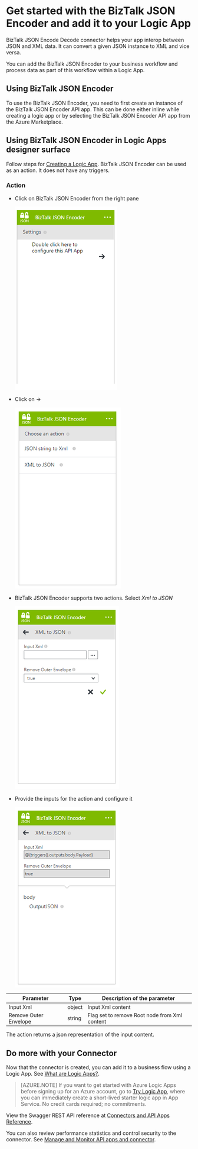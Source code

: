 <properties
   pageTitle="Using the BizTalk JSON Encoder connector in Logic Apps | Microsoft Azure App Service "
   description="How to create and configure the BizTalk JSON Encoder Connector or API app and use it in a logic app in Azure App Service"
   services="app-service\logic"
   documentationCenter=".net,nodejs,java"
   authors="rajeshramabathiran"
   manager="dwrede"
   editor=""/>

<tags
   ms.service="app-service-logic"
   ms.devlang="multiple"
   ms.topic="article"
   ms.tgt_pltfrm="na"
   ms.workload="integration"
   ms.date="11/25/2015"
   ms.author="rajram"/>

# Get started with the BizTalk JSON Encoder and add it to your Logic App 
BizTalk JSON Encode Decode connector helps your app interop between JSON and XML data. It can convert a given JSON instance to XML and vice versa.

You can add the BizTalk JSON Encoder to your business workflow and process data as part of this workflow within a Logic App. 

## Using BizTalk JSON Encoder
To use the BizTalk JSON Encoder, you need to first create an instance of the BizTalk JSON Encoder API app. This can be done either inline while creating a logic app or by selecting the BizTalk JSON Encoder API app from the Azure Marketplace.

## Using BizTalk JSON Encoder in Logic Apps designer surface
Follow steps for [Creating a Logic App]. BizTalk JSON Encoder can be used as an action. It does not have any triggers.

### Action
- Click on BizTalk JSON Encoder from the right pane

    ![Action settings][3]
- Click on ->

    ![List of Actions][4]
- BizTalk JSON Encoder supports two actions. Select *Xml to JSON*

    ![Xml to JSON input][5]
- Provide the inputs for the action and configure it

    ![Encode and send configured][6]

Parameter|Type|Description of the parameter
---|---|---
Input Xml|object|Input Xml content
Remove Outer Envelope|string|Flag set to remove Root node from Xml content

The action returns a json representation of the input content.

## Do more with your Connector
Now that the connector is created, you can add it to a business flow using a Logic App. See [What are Logic Apps?](app-service-logic-what-are-logic-apps.md).

>[AZURE.NOTE] If you want to get started with Azure Logic Apps before signing up for an Azure account, go to [Try Logic App](https://tryappservice.azure.com/?appservice=logic), where you can immediately create a short-lived starter logic app in App Service. No credit cards required; no commitments.

View the Swagger REST API reference at [Connectors and API Apps Reference](http://go.microsoft.com/fwlink/p/?LinkId=529766).

You can also review performance statistics and control security to the connector. See [Manage  and Monitor API apps and connector](../app-service-api/app-service-api-manage-in-portal.md).

<!--References -->
[1]: app-service-logic-connector-tpm
[2]: app-service-logic-create-a-trading-partner-agreement
[3]: ./media/app-service-logic-json-encoder/ActionSettings.PNG
[4]: ./media/app-service-logic-json-encoder/ListOfActions.PNG
[5]: ./media/app-service-logic-json-encoder/EncodeInput.PNG
[6]: ./media/app-service-logic-json-encoder/EncodeConfigured.PNG

<!--Links -->
[Creating a Logic App]: app-service-logic-create-a-logic-app.md

